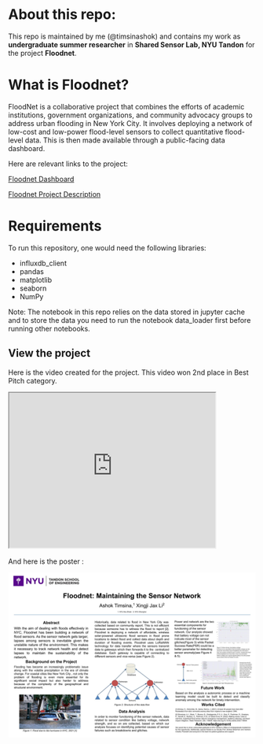 # About this repo:

This repo is maintained by me (@timsinashok) and contains my work as **undergraduate summer researcher** in **Shared Sensor Lab, NYU Tandon** for the project **Floodnet**. 

# What is Floodnet?

FloodNet is a collaborative project that combines the efforts of academic institutions, government organizations, and community advocacy groups to address urban flooding in New York City. It involves deploying a network of low-cost and low-power flood-level sensors to collect quantitative flood-level data. This is then made available through a public-facing data dashboard. 

Here are relevant links to the project:

[Floodnet Dashboard](https://www.floodnet.nyc/) 


[Floodnet Project Description](https://climate.cityofnewyork.us/initiatives/floodnet/)

# Requirements
To run this repository, one would need the following libraries:
- influxdb_client
- pandas
- matplotlib
- seaborn
- NumPy

Note: The notebook in this repo relies on the data stored in jupyter cache and to store the data  you need to run the notebook data_loader first before running other notebooks.

## View the project

Here is the video created for the project. This video won 2nd place in Best Pitch category. 

<iframe width="420" height="315"
src="https://www.youtube.com/embed/tgbNymZ7vqY">
</iframe>

And here is the poster :

![](https://github.com/timsinashok/floodnet_ugsrp-2023/blob/main/images/Floodnet_23_summer_poster.pptx.jpg)





